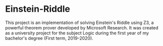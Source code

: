 # Einstein-Riddle
This project is an implementation of solving Einstein's Riddle using Z3, a powerful theorem prover developed by Microsoft Research. It was created as a university project for the subject Logic during the first year of my bachelor's degree (First term, 2019-2020).
